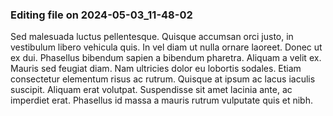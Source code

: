 

### Editing file on 2024-05-03_11-48-02

Sed malesuada luctus pellentesque. Quisque accumsan orci justo, in vestibulum libero vehicula quis. In vel diam ut nulla ornare laoreet. Donec ut ex dui. Phasellus bibendum sapien a bibendum pharetra. Aliquam a velit ex. Mauris sed feugiat diam. Nam ultricies dolor eu lobortis sodales. Etiam consectetur elementum risus ac rutrum. Quisque at ipsum ac lacus iaculis suscipit. Aliquam erat volutpat. Suspendisse sit amet lacinia ante, ac imperdiet erat. Phasellus id massa a mauris rutrum vulputate quis et nibh.



